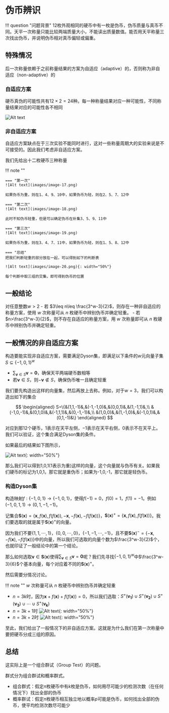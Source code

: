 # 伪币辨识

!!! question "问题背景"
    12枚外观相同的硬币中有一枚是伪币，伪币质量与真币不同。天平一次称量只能比较两端质量大小，不能读出质量数值。能否用天平称量三次找出伪币，并说明伪币相对真币偏轻或偏重。

## 特殊情况

后一次称量依赖于之前称量结果的方案为自适应（adaptive）的，否则称为非自适应（non-adaptive）的

### 自适应方案

硬币真伪的可能性共有$12\times 2 = 24$种。每一种称量结果对应一种可能性，不同称量结果对应的可能性各不相同

![Alt text](images/0893baaca16e6c5745a09efe17522409.png)

### 非自适应方案

自适应方案缺点在于三次实验不能同时进行，这对一些称量周期大的实验来说是不可接受的。因此我们考虑非自适应方案。

我们先给出十二枚硬币三种称量

!!! note ""

    === "第一次"
    ![Alt text](images/image-17.png)

    如果伪币为重，则在1、4、9、10中，如果伪币为轻，则在2、5、7、12中

    === "第二次"
    ![Alt text](images/image-18.png)

    此时不知伪币轻重，但是可以确定伪币在补集3、5、9、11中

    === "第三次"
    ![Alt text](images/image-19.png)

    如果伪币为重，则在3、4、7、11中，如果伪币为轻，则在1、5、8、12中

    === "总结"
    把我们判断轻重的部分放在一起，可以得到如下的判断表
    
    ![Alt text](images/image-20.png){: width="50%"}

    每个判断中取三组的交集，即可得到伪币的位置

## 一般结论

对任意整数$w>2$
    - 若 $3\leq n\leq \frac{3^w-3}{2}$，则存在一种非自适应的称量方案，使用 $w$ 次称量可从 $n$ 枚硬币中辨别伪币并确定轻重。
    - 若 $n>\frac{3^w-3}{2}$，则不存在自适应的称量方案，用 $w$ 次称量即可从 $n$ 枚硬币中辨别伪币并确定轻重。

## 一般情况的非自适应方案

构造要能实现非自适应方案，需要满足Dyson集，即满足以下条件的$w$元向量子集$S\subseteq \{-1,0,1\}^w$

- $\sum_{\mathbf{v}\in S}\mathbf{v}=\mathbf{0}$，确保天平两端硬币数相等
- 若$\mathbf{v}\in S$，则$-\mathbf{v}\notin S$，确保伪币唯一且确定轻重

我们要先构造出这样的向量集，然后再放上去称。例如，对于$w=3$，我们可以构造出如下的集合

$$
\begin{aligned}
S=\{&(1,1,-1)&,&(-1,-1,0)&,&(0,0,1)&,&(1,-1,1)&,\\
&(-1,0,-1)&,&(0,1,0)&,&(-1,1,1)&,&(0,-1,-1)&,\\
&(1,0,0)&,&(1,-1,0)&,&(-1,0,1)&,&(0,1,-1)&\}
\end{aligned}
$$

对应到那12个硬币，$1$表示在天平左侧，$-1$表示在天平右侧，$0$表示不在天平上。我们可以验证，这个集合满足Dyson集的条件。

如果最后的结果如下图所示，

![Alt text](images/image-21.png){: width="50%"}

那么我们可以得到1,0,1(1表示为重)这样的向量，这个向量就与伪币有关。如果我们硬币的标记为1,0,1，那它就是重伪币；如果为-1,0,-1，那它就是轻伪币。

### 构造Dyson集

构造映射$f:\{-1,0,1\}\rightarrow \{-1,0,1\}$，使得$f(-1)=0$，$f(0)=1$，$f(1)=-1$。例如$(-1,0,1,1)\rightarrow (0,1,-1,-1)$。

记集合$\mathbf{S}(\mathbf{x})=\{\mathbf{x},f(\mathbf{x}),f(f(\mathbf{x})),-\mathbf{x},-f(\mathbf{x}),-f(f(\mathbf{x}))\}$，$\mathbf{S}(\mathbf{x})^+ = \{\mathbf{x},f(\mathbf{x}),f(f(\mathbf{x}))\}$。我们要选取的就是属于$\mathbf{S}(\mathbf{x})^+$的向量。

因为我们不要$\{1,1,\cdots,1\}$，$\{0,0,\cdots,0\}$，$\{-1,-1,\cdots,-1\}$，且不要$\mathbf{S}(\mathbf{x})^- = \{-\mathbf{x},-f(\mathbf{x}),-f(f(\mathbf{x}))\}$中的向量，所以我们可选取的向量个数为$\frac{3^w-3}{2}$个，也就印证了一般结论中的第一个结论。

那么如何选取$\mathbf{v}\in \mathbf{S}(\mathbf{x})$使得$\sum_{\mathbf{v}\in S}\mathbf{v}=\mathbf{0}$呢？我们先寻找$\{-1,0,1\}^w$中$\frac{3^w-3}{6}$个基本向量，每个对应着不同的$\mathbf{S}(\mathbf{x})^+$。

然后需要分情况讨论。

!!! note ""
    $w$ 次称量可从 $n$ 枚硬币中辨别伪币并确定轻重

- $n=3k$时，因为$\mathbf{x}+f(\mathbf{x})+f(f(\mathbf{x}))=0$，所以我们选取：$S^+(\mathbf{v_1})\cup S^+(\mathbf{v_2})\cup S^+(\mathbf{v_3})\cup \cdots \cup S^+(\mathbf{v_k})$
- $n=3k+1$时
    ![Alt text](images/image-22.png){: width="50%"}
- $n=3k+2$时
    ![Alt text](images/image-23.png){: width="50%"}

至此，我们给出了一般情况下的非自适应方案。这就是为什么我们在第一次称量中要把硬币分成三组的原因。

## 总结

这实际上是一个组合群试（Group Test）的问题。

群式分为组合群试和概率群式。

- 组合群式：假定$n$枚硬币中有$k$枚是伪币，如何用尽可能少的检测次数（在任何情况下）找出全部的伪币
- 概率群试：假定$n$枚硬币相互独立地以概率$p$可能是伪币，如何找出全部的伪币，使平均检测次数尽可能少
